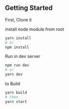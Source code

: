 ## Getting Started

First, Clone it

install node module from root

```bash
yarn install
# or
npm install
```

Run in dev server

```bash
npm run dev
# or
yarn dev
```

to Build

```bash
yarn build
# then
yarn start
```
